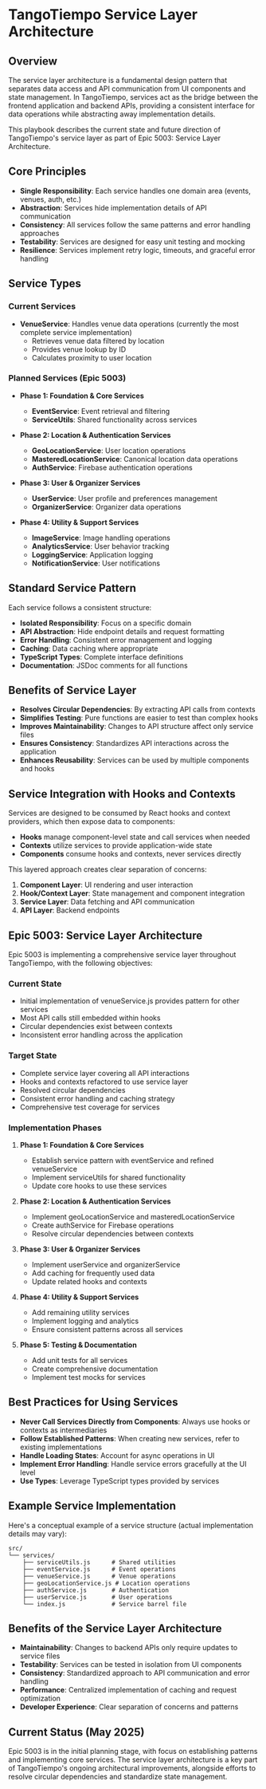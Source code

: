 # TangoTiempo Service Layer Architecture

## Overview

The service layer architecture is a fundamental design pattern that separates data access and API communication from UI components and state management. In TangoTiempo, services act as the bridge between the frontend application and backend APIs, providing a consistent interface for data operations while abstracting away implementation details.

This playbook describes the current state and future direction of TangoTiempo's service layer as part of Epic 5003: Service Layer Architecture.

## Core Principles

* **Single Responsibility**: Each service handles one domain area (events, venues, auth, etc.)
* **Abstraction**: Services hide implementation details of API communication
* **Consistency**: All services follow the same patterns and error handling approaches
* **Testability**: Services are designed for easy unit testing and mocking
* **Resilience**: Services implement retry logic, timeouts, and graceful error handling

## Service Types

### Current Services

* **VenueService**: Handles venue data operations (currently the most complete service implementation)
  * Retrieves venue data filtered by location
  * Provides venue lookup by ID
  * Calculates proximity to user location

### Planned Services (Epic 5003)

* **Phase 1: Foundation & Core Services**
  * **EventService**: Event retrieval and filtering
  * **ServiceUtils**: Shared functionality across services

* **Phase 2: Location & Authentication Services**
  * **GeoLocationService**: User location operations
  * **MasteredLocationService**: Canonical location data operations
  * **AuthService**: Firebase authentication operations

* **Phase 3: User & Organizer Services**
  * **UserService**: User profile and preferences management
  * **OrganizerService**: Organizer data operations

* **Phase 4: Utility & Support Services**
  * **ImageService**: Image handling operations
  * **AnalyticsService**: User behavior tracking
  * **LoggingService**: Application logging
  * **NotificationService**: User notifications

## Standard Service Pattern

Each service follows a consistent structure:

* **Isolated Responsibility**: Focus on a specific domain
* **API Abstraction**: Hide endpoint details and request formatting
* **Error Handling**: Consistent error management and logging
* **Caching**: Data caching where appropriate
* **TypeScript Types**: Complete interface definitions
* **Documentation**: JSDoc comments for all functions

## Benefits of Service Layer

* **Resolves Circular Dependencies**: By extracting API calls from contexts
* **Simplifies Testing**: Pure functions are easier to test than complex hooks
* **Improves Maintainability**: Changes to API structure affect only service files
* **Ensures Consistency**: Standardizes API interactions across the application
* **Enhances Reusability**: Services can be used by multiple components and hooks

## Service Integration with Hooks and Contexts

Services are designed to be consumed by React hooks and context providers, which then expose data to components:

* **Hooks** manage component-level state and call services when needed
* **Contexts** utilize services to provide application-wide state
* **Components** consume hooks and contexts, never services directly

This layered approach creates clear separation of concerns:

1. **Component Layer**: UI rendering and user interaction
2. **Hook/Context Layer**: State management and component integration
3. **Service Layer**: Data fetching and API communication
4. **API Layer**: Backend endpoints

## Epic 5003: Service Layer Architecture

Epic 5003 is implementing a comprehensive service layer throughout TangoTiempo, with the following objectives:

### Current State

* Initial implementation of venueService.js provides pattern for other services
* Most API calls still embedded within hooks
* Circular dependencies exist between contexts
* Inconsistent error handling across the application

### Target State

* Complete service layer covering all API interactions
* Hooks and contexts refactored to use service layer
* Resolved circular dependencies
* Consistent error handling and caching strategy
* Comprehensive test coverage for services

### Implementation Phases

1. **Phase 1: Foundation & Core Services**
   * Establish service pattern with eventService and refined venueService
   * Implement serviceUtils for shared functionality
   * Update core hooks to use these services

2. **Phase 2: Location & Authentication Services**
   * Implement geoLocationService and masteredLocationService
   * Create authService for Firebase operations
   * Resolve circular dependencies between contexts

3. **Phase 3: User & Organizer Services**
   * Implement userService and organizerService
   * Add caching for frequently used data
   * Update related hooks and contexts

4. **Phase 4: Utility & Support Services**
   * Add remaining utility services
   * Implement logging and analytics
   * Ensure consistent patterns across all services

5. **Phase 5: Testing & Documentation**
   * Add unit tests for all services
   * Create comprehensive documentation
   * Implement test mocks for services

## Best Practices for Using Services

* **Never Call Services Directly from Components**: Always use hooks or contexts as intermediaries
* **Follow Established Patterns**: When creating new services, refer to existing implementations
* **Handle Loading States**: Account for async operations in UI
* **Implement Error Handling**: Handle service errors gracefully at the UI level
* **Use Types**: Leverage TypeScript types provided by services

## Example Service Implementation

Here's a conceptual example of a service structure (actual implementation details may vary):

```
src/
└── services/
    ├── serviceUtils.js      # Shared utilities
    ├── eventService.js      # Event operations
    ├── venueService.js      # Venue operations
    ├── geoLocationService.js # Location operations
    ├── authService.js       # Authentication
    ├── userService.js       # User operations
    └── index.js             # Service barrel file
```

## Benefits of the Service Layer Architecture

* **Maintainability**: Changes to backend APIs only require updates to service files
* **Testability**: Services can be tested in isolation from UI components
* **Consistency**: Standardized approach to API communication and error handling
* **Performance**: Centralized implementation of caching and request optimization
* **Developer Experience**: Clear separation of concerns and patterns

## Current Status (May 2025)

Epic 5003 is in the initial planning stage, with focus on establishing patterns and implementing core services. The service layer architecture is a key part of TangoTiempo's ongoing architectural improvements, alongside efforts to resolve circular dependencies and standardize state management.